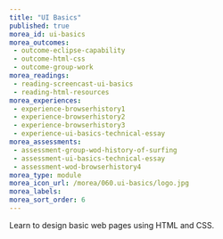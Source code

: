 ```yaml
---
title: "UI Basics"
published: true
morea_id: ui-basics
morea_outcomes:
 - outcome-eclipse-capability
 - outcome-html-css
 - outcome-group-work
morea_readings:
 - reading-screencast-ui-basics
 - reading-html-resources
morea_experiences:
 - experience-browserhistory1
 - experience-browserhistory2
 - experience-browserhistory3
 - experience-ui-basics-technical-essay
morea_assessments:
 - assessment-group-wod-history-of-surfing
 - assessment-ui-basics-technical-essay
 - assessment-wod-browserhistory4
morea_type: module
morea_icon_url: /morea/060.ui-basics/logo.jpg
morea_labels:
morea_sort_order: 6
---
```


Learn to design basic web pages using HTML and CSS.




